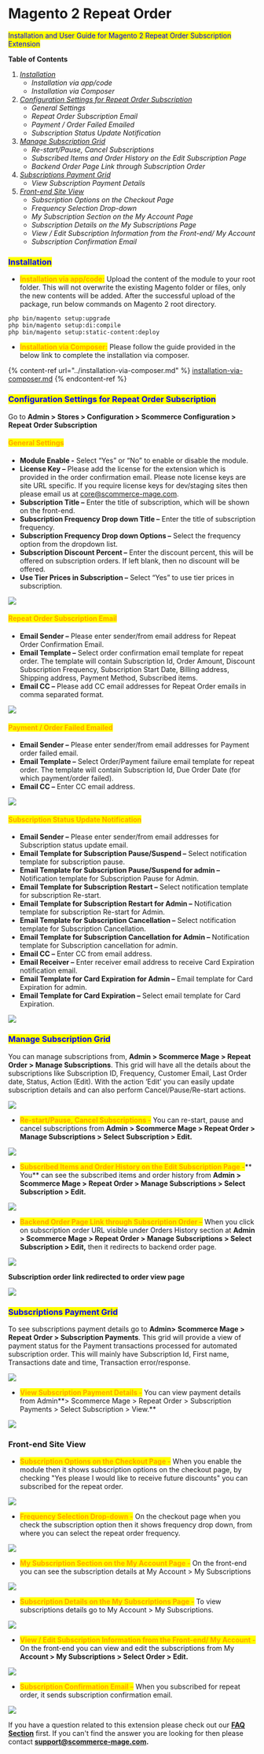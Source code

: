 # Magento 2 Repeat Order

<mark style="color:blue;">Installation and User Guide for Magento 2 Repeat Order Subscription Extension</mark>

**Table of Contents**

1. [_Installation_ ](magento-2-repeat-order.md#\_bookmark0)
   * _Installation via app/code_&#x20;
   * _Installation via Composer_
2. [_Configuration Settings for Repeat Order Subscription_ ](magento-2-repeat-order.md#\_bookmark3)
   * _General Settings_&#x20;
   * _Repeat Order Subscription Email_&#x20;
   * _Payment / Order Failed Emailed_&#x20;
   * _Subscription Status Update Notification_&#x20;
3. [_Manage Subscription Grid_ ](magento-2-repeat-order.md#manage-subscription-grid)
   * _Re-start/Pause, Cancel Subscriptions_&#x20;
   * _Subscribed Items and Order History on the Edit Subscription Page_&#x20;
   * _Backend Order Page Link through Subscription Order_&#x20;
4. [_Subscriptions Payment Grid_ ](magento-2-repeat-order.md#subscriptions-payment-grid)
   * _View Subscription Payment Details_&#x20;
5. [_Front-end Site View_ ](magento-2-repeat-order.md#\_bookmark14)
   * _Subscription Options on the Checkout Page_&#x20;
   * _Frequency Selection Drop-down_&#x20;
   * _My Subscription Section on the My Account Page_&#x20;
   * _Subscription Details on the My Subscriptions Page_&#x20;
   * _View / Edit Subscription Information from the Front-end/ My Account_&#x20;
   * _Subscription Confirmation Email_ &#x20;

### <mark style="color:blue;">Installation</mark> <a href="#_bookmark0" id="_bookmark0"></a>

* <mark style="color:orange;">**Installation via app/code:**</mark> Upload the content of the module to your root folder. This will not overwrite the existing Magento folder or files, only the new contents will be added. After the successful upload of the package, run below commands on Magento 2 root directory.

```
php bin/magento setup:upgrade
php bin/magento setup:di:compile
php bin/magento setup:static-content:deploy
```

* <mark style="color:orange;">**Installation via Composer:**</mark> Please follow the guide provided in the below link to complete the installation via composer.

{% content-ref url="../installation-via-composer.md" %}
[installation-via-composer.md](../installation-via-composer.md)
{% endcontent-ref %}

### <mark style="color:blue;">Configuration Settings for Repeat Order Subscription</mark> <a href="#_bookmark3" id="_bookmark3"></a>

Go to **Admin > Stores > Configuration > Scommerce Configuration > Repeat Order Subscription**

#### <mark style="color:orange;">General Settings</mark> <a href="#_bookmark4" id="_bookmark4"></a>

* **Module Enable -** Select “Yes” or “No” to enable or disable the module.
* **License Key –** Please add the license for the extension which is provided in the order confirmation email. Please note license keys are site URL specific. If you require license keys for dev/staging sites then please email us at [core@scommerce-mage.com](file:///C:/Users/jatin/OneDrive/Documents/core%40scommerce-mage.com).
* **Subscription Title –** Enter the title of subscription, which will be shown on the front-end.
* **Subscription Frequency Drop down Title –** Enter the title of subscription frequency.
* **Subscription Frequency Drop down Options –** Select the frequency option from the dropdown list.
* **Subscription Discount Percent –** Enter the discount percent, this will be offered on subscription orders. If left blank, then no discount will be offered.
* **Use Tier Prices in Subscription –** Select “Yes” to use tier prices in subscription.

![](../../.gitbook/assets/repeat\_general.jpg)

#### <mark style="color:orange;">Repeat Order Subscription Email</mark> <a href="#_bookmark5" id="_bookmark5"></a>

* **Email Sender –** Please enter sender/from email address for Repeat Order Confirmation Email.
* **Email Template –** Select order confirmation email template for repeat order. The template will contain Subscription Id, Order Amount, Discount Subscription Frequency, Subscription Start Date, Billing address, Shipping address, Payment Method, Subscribed items.
* **Email CC –** Please add CC email addresses for Repeat Order emails in comma separated format.

![](../../.gitbook/assets/repeat\_confirmationmail.jpg)

#### <mark style="color:orange;">Payment / Order Failed Emailed</mark> <a href="#_bookmark6" id="_bookmark6"></a>

* **Email Sender –** Please enter sender/from email addresses for Payment order failed email.
* **Email Template –** Select Order/Payment failure email template for repeat order. The template will contain Subscription Id, Due Order Date (for which payment/order failed).
* **Email CC –** Enter CC email address.

![](../../.gitbook/assets/repeat\_paymentfailed.jpg)

#### <mark style="color:orange;">Subscription Status Update Notification</mark> <a href="#_bookmark7" id="_bookmark7"></a>

* **Email Sender –** Please enter sender/from email addresses for Subscription status update email.
* **Email Template for Subscription Pause/Suspend –** Select notification template for subscription pause.
* **Email Template for Subscription Pause/Suspend for admin –** Notification template for Subscription Pause for Admin.
* **Email Template for Subscription Restart –** Select notification template for subscription Re-start.
* **Email Template for Subscription Restart for Admin –** Notification template for subscription Re-start for Admin.
* **Email Template for Subscription Cancellation –** Select notification template for Subscription Cancellation.
* **Email Template for Subscription Cancellation for Admin –** Notification template for Subscription cancellation for admin.
* **Email CC –** Enter CC from email address.
* **Email Receiver –** Enter receiver email address to receive Card Expiration notification email.
* **Email Template for Card Expiration for Admin –** Email template for Card Expiration for admin.
* **Email Template for Card Expiration –** Select email template for Card Expiration.

![](../../.gitbook/assets/repeat\_substatus.jpg)

### <mark style="color:blue;">**Manage Subscription Grid**</mark>

You can manage subscriptions from, **Admin > Scommerce Mage > Repeat Order > Manage Subscriptions**. This grid will have all the details about the subscriptions like Subscription ID, Frequency, Customer Email, Last Order date, Status, Action (Edit). With the action ‘Edit’ you can easily update subscription details and can also perform Cancel/Pause/Re-start actions.

![](../../.gitbook/assets/repeat\_managesubgrid.jpg)

* <mark style="color:orange;">**Re-start/Pause, Cancel Subscriptions -**</mark> You can re-start, pause and cancel subscriptions from **Admin > Scommerce Mage > Repeat Order > Manage Subscriptions > Select Subscription > Edit.**

![](../../.gitbook/assets/repeat\_restart.jpg)

* <mark style="color:orange;">**Subscribed Items and Order History on the Edit Subscription Page -**</mark>** You** can see the subscribed items and order history from **Admin > Scommerce Mage > Repeat Order > Manage Subscriptions > Select Subscription > Edit.**

![](../../.gitbook/assets/repeat\_subhistory.jpg)

* <mark style="color:orange;">**Backend Order Page Link through Subscription Order –**</mark> When you click on subscription order URL visible under Orders History section at **Admin > Scommerce Mage > Repeat Order > Manage Subscriptions > Select Subscription > Edit,** then it redirects to backend order page.

![](../../.gitbook/assets/repeat\_backendorder.jpg)

**Subscription order link redirected to order view page**

![](../../.gitbook/assets/repeat\_subscriptionorderlink.jpg)

### <mark style="color:blue;">**Subscriptions Payment Grid**</mark>&#x20;

&#x20;To see subscriptions payment details go to **Admin>** **Scommerce Mage > Repeat Order > Subscription Payments**. This grid will provide a view of payment status for the Payment transactions processed for automated subscription order. This will mainly have Subscription Id, First name, Transactions date and time, Transaction error/response.

![](../../.gitbook/assets/repeat\_subpaymentgrid.jpg)

* <mark style="color:orange;">**View Subscription Payment Details -**</mark> You can view payment details from Admin**> Scommerce Mage > Repeat Order > Subscription Payments > Select Subscription > View.**

![](../../.gitbook/assets/repeat\_viewsubpaydetail.jpg)

### Front-end Site View <a href="#_bookmark14" id="_bookmark14"></a>

* <mark style="color:orange;">**Subscription Options on the Checkout Page -**</mark> When you enable the module then it shows subscription options on the checkout page, by checking "Yes please I would like to receive future discounts" you can subscribed for the repeat order.

![](../../.gitbook/assets/repeat\_front1.jpg)

* <mark style="color:orange;">**Frequency Selection Drop-down -**</mark> On the checkout page when you check the subscription option then it shows frequency drop down, from where you can select the repeat order frequency.

![](../../.gitbook/assets/repeat\_front2.jpg)

* <mark style="color:orange;">**My Subscription Section on the My Account Page -**</mark> On the front-end you can see the subscription details at My Account > My Subscriptions

![](../../.gitbook/assets/repeat\_front3.jpg)

* <mark style="color:orange;">**Subscription Details on the My Subscriptions Page -**</mark> To view subscriptions details go to My Account > My Subscriptions.

![](../../.gitbook/assets/repeat\_front4.jpg)

* <mark style="color:orange;">**View / Edit Subscription Information from the Front-end/ My Account -**</mark> On the front-end you can view and edit the subscriptions from My **Account > My Subscriptions > Select Order > Edit.**

![](../../.gitbook/assets/repeat\_front5.jpg)

* <mark style="color:orange;">**Subscription Confirmation Email –**</mark> When you subscribed for repeat order, it sends subscription confirmation email.

![](../../.gitbook/assets/repeat\_front6.jpg)

If you have a question related to this extension please check out our [**FAQ Section**](https://www.scommerce-mage.com/magento-2-repeat-order.html#faq) first. If you can't find the answer you are looking for then please contact [**support@scommerce-mage.com**](mailto:core@scommerce-mage.com)**.**
